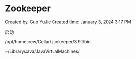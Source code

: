 # Zookeeper

Created by: Guo YuJie
Created time: January 3, 2024 3:17 PM

启动

/opt/homebrew/Cellar/zookeeper/3.9.1/bin

~/Library/Java/JavaVirtualMachines/